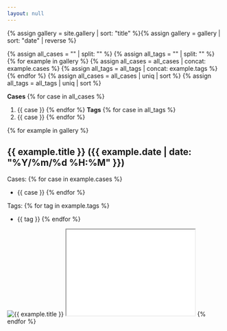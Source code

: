 ```yaml
---
layout: null
---
```

{% assign gallery = site.gallery | sort: "title" %}{% assign gallery = gallery | sort: "date" | reverse %}

{% assign all_cases = "" | split: "" %}
{% assign all_tags = "" | split: "" %}
{% for example in gallery %}
{% assign all_cases = all_cases | concat: example.cases %}
{% assign all_tags = all_tags | concat: example.tags %}
{% endfor %}
{% assign all_cases = all_cases | uniq | sort %}
{% assign all_tags = all_tags | uniq | sort %}

**Cases**
{% for case in all_cases %}
1. {{ case }}
{% endfor %}
**Tags**
{% for case in all_tags %}
1. {{ case }}
{% endfor %}

{% for example in gallery %}
## {{ example.title }} ({{ example.date | date: "%Y/%m/%d %H:%M" }})
Cases:
{% for case in example.cases %}
- {{ case }}
{% endfor %}

Tags:
{% for tag in example.tags %}
- {{ tag }}
{% endfor %}

<img alt="{{ example.title }}" loading="lazy" src="{{ example.image }}"/>
<iframe width="300" height="200" src="{{ example.url }}" title="{{ example.title }}" loading="lazy" seamless></iframe>
{% endfor %}

